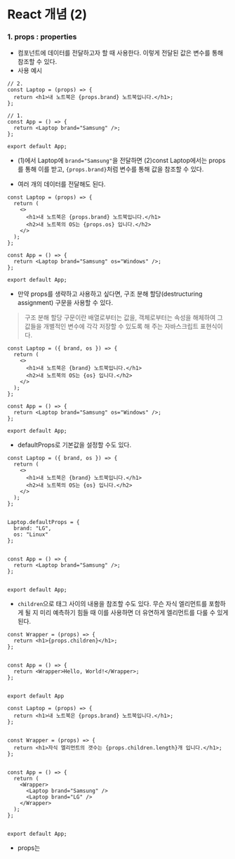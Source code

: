 # React 개념 (2)
### 1. props : properties
- 컴포넌트에 데이터를 전달하고자 할 때 사용한다. 이렇게 전달된 값은 변수를 통해 참조할 수 있다.
- 사용 예시
```
// 2.
const Laptop = (props) => {
  return <h1>내 노트북은 {props.brand} 노트북입니다.</h1>;
};

// 1.
const App = () => {
  return <Laptop brand="Samsung" />;
};

export default App;
```
- (1)에서 Laptop에 `brand="Samsung"`을 전달하면 (2)const Laptop에서는 props를 통해 이를 받고, `{props.brand}`처럼 변수를 통해 값을 참조할 수 있다.

- 여러 개의 데이터를 전달해도 된다.
```
const Laptop = (props) => {
  return (
    <>
      <h1>내 노트북은 {props.brand} 노트북입니다.</h1>
      <h2>내 노트북의 OS는 {props.os} 입니다.</h2>
    </>
  );
};

const App = () => {
  return <Laptop brand="Samsung" os="Windows" />;
};

export default App;
```

- 만약 props를 생략하고 사용하고 싶다면, 구조 분해 할당(destructuring assignment) 구문을 사용할 수 있다.
> 구조 분해 할당 구문이란 배열로부터는 값을, 객체로부터는 속성을 해체하여 그 값들을 개별적인 변수에 각각 저장할 수 있도록 해 주는 자바스크립트 표현식이다.
```
const Laptop = ({ brand, os }) => {
  return (
    <>
      <h1>내 노트북은 {brand} 노트북입니다.</h1>
      <h2>내 노트북의 OS는 {os} 입니다.</h2>
    </>
  );
};

const App = () => {
  return <Laptop brand="Samsung" os="Windows" />;
};

export default App;
```

- defaultProps로 기본값을 설정할 수도 있다.
```
const Laptop = ({ brand, os }) => {
  return (
    <>
      <h1>내 노트북은 {brand} 노트북입니다.</h1>
      <h2>내 노트북의 OS는 {os} 입니다.</h2>
    </>
  );
};


Laptop.defaultProps = {
  brand: "LG",
  os: "Linux"
};


const App = () => {
  return <Laptop brand="Samsung" />;
};


export default App;
```

- `children`으로 태그 사이의 내용을 참조할 수도 있다. 무슨 자식 엘리먼트를 포함하게 될 지 미리 예측하기 힘들 때 이를 사용하면 더 유연하게 엘리먼트를 다룰 수 있게 된다.

```
const Wrapper = (props) => {
  return <h1>{props.children}</h1>;
};


const App = () => {
  return <Wrapper>Hello, World!</Wrapper>;
};


export default App
```
```
const Laptop = (props) => {
  return <h1>내 노트북은 {props.brand} 노트북입니다.</h1>;
};


const Wrapper = (props) => {
  return <h1>자식 엘리먼트의 갯수는 {props.children.length}개 입니다.</h1>;
};


const App = () => {
  return (
    <Wrapper>
      <Laptop brand="Samsung" />
      <Laptop brand="LG" />
    </Wrapper>
  );
};


export default App;
```

- props는